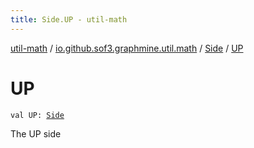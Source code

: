 ```yaml
---
title: Side.UP - util-math
---
```


[util-math](../../index.html) / [io.github.sof3.graphmine.util.math](../index.html) / [Side](index.html) / [UP](./-u-p.html)

# UP

`val UP: `[`Side`](index.html)

The UP side

